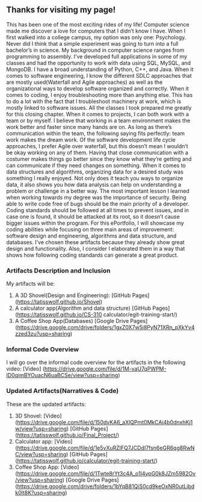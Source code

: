 ## Thanks for visiting my page!

This has been one of the most exciting rides of my life! Computer science made me discover a love for computers that I didn’t know I have. When I first walked into a college campus, my option was only one: Psychology. Never did I think that a simple experiment was going to turn into a full bachelor’s in science. My background in computer science ranges from programming to assembly. I’ve developed full applications in some of my classes and had the opportunity to work with data using SQL, MySQL, and MongoDB. I have a broad understanding of Python, C++, and Java. When it comes to software engineering, I know the different SDLC approaches that are mostly used(Waterfall and Agile approaches) as well as the organizational ways to develop software organized and correctly. When it comes to coding, I enjoy troubleshooting more than anything else. This has to do a lot with the fact that I troubleshoot machinery at work, which is mostly linked to software issues. All the classes I took prepared me greatly for this closing chapter.
When it comes to projects, I can both work with a team or by myself. I believe that working in a team environment makes the work better and faster since many hands are on. As long as there’s communication within the team, the following saying fits perfectly: team work makes the dream work. Of the software development life cycle approaches, I prefer Agile over waterfall, but this doesn’t mean I wouldn’t be okay working on any of them. Having that close communication with a costumer makes things go better since they know what they’re getting and can communicate if they need changes on something. When it comes to data structures and algorithms, organizing data for a desired study was something I really enjoyed. Not only does it teach you ways to organize data, it also shows you how data analysis can help on understanding a problem or challenge in a better way.
The most important lesson I learned when working towards my degree was the importance of security. Being able to write code free of bugs should be the main priority of a developer. Coding standards should be followed at all times to prevent issues, and in case one is found, it should be attacked at its root, so it doesn’t cause bigger issues within the program.
For this ePortfolio, I will showcase my coding abilities while focusing on three main areas of improvement: software design and engineering, algorithms and data structure, and databases. I’ve chosen these artifacts because they already show great design and functionality. Also, I consider I elaborated them in a way that shows how following coding standards can generate a great product.


### Artifacts Description and Inclusion

My artifacts will be:

1. A 3D Shovel(Design and Engineering):
  [GitHub Pages] (https://tatisswolf.github.io/Shovel)
2. A calculator app(Algorithm and data structure)
  [GitHub Pages] (https://tatisswolf.github.io/CS-310 calculator/egit-training-start/)
3. A Coffee Shop App(Databases)
  [Google Drive Pages] (https://drive.google.com/drive/folders/1gxZ0X7w5j8PyN71XRn_pXkYv4zzed3zu?usp=sharing)
  

### Informal Code Overview

I will go over the informal code overview for the artifacts in the following video:
[Video] (https://drive.google.com/file/d/1M-vaU7qPWPM-ID0qimBYOuacN6uaBCSe/view?usp=sharing)

### Updated Artifacts(Narratives & Code)
These are the updated artifacts:
1. 3D Shovel:
[Video] (https://drive.google.com/file/d/150dvKA6_aXlQPmt0MkCAi4b0dnxhKj1w/view?usp=sharing)
[GitHub Pages] (https://tatisswolf.github.io/Final_Project/)
2. Calculator app:
[Video] (https://drive.google.com/file/d/1e5vXuRZlFQ7JCDdI7fsn6eGR6qg8RwNC/view?usp=sharing)
[GitHub Pages] (https://tatisswolf.github.io/calculator/egit-training-start/)
3. Coffee Shop App:
[Video] (https://drive.google.com/file/d/1Twte8rYt3c4A_o1I4ypG0k8JZm5982Ov/view?usp=sharing)
[Google Drive Pages] (https://drive.google.com/drive/folders/1bYqB81QiS0cd9keOxNR0utLibdk0lt8K?usp=sharing)

